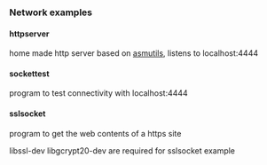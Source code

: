 ### Network examples
#### httpserver
 home made http server based on [asmutils](http://asm.sourceforge.net/asmutils.html), listens to localhost:4444
#### sockettest
 program to test connectivity with localhost:4444
#### sslsocket
 program to get the web contents of a https site

 libssl-dev libgcrypt20-dev are required for sslsocket example
